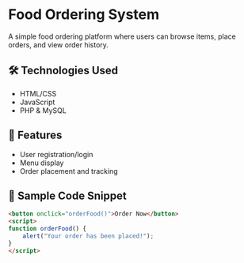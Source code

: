 
# Food Ordering System

A simple food ordering platform where users can browse items, place orders, and view order history.

## 🛠 Technologies Used
- HTML/CSS
- JavaScript
- PHP & MySQL

## 🔑 Features
- User registration/login
- Menu display
- Order placement and tracking

## 📁 Sample Code Snippet
```html
<button onclick="orderFood()">Order Now</button>
<script>
function orderFood() {
    alert("Your order has been placed!");
}
</script>
